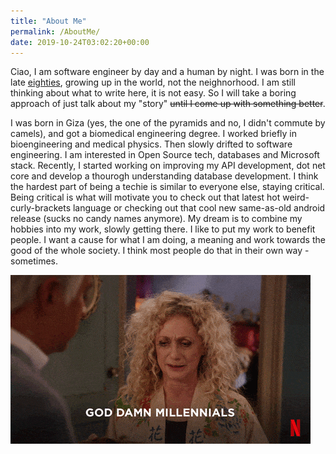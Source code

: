 ```yaml
---
title: "About Me"
permalink: /AboutMe/
date: 2019-10-24T03:02:20+00:00
---
```


Ciao, I am software engineer by day and a human by night. I was born in the late [eighties](https://en.wikipedia.org/wiki/1980s), growing up in the world, not the neighnorhood. I am still thinking about what to write here, it is not easy. So I will take a boring approach of just talk about my "story" ~~until I come up with something better~~. 

I was born in Giza (yes, the one of the pyramids and no, I didn't commute by camels), and got a biomedical engineering degree. I worked briefly in bioengineering and medical physics. Then slowly drifted to software engineering. I am interested in Open Source tech, databases and Microsoft stack. Recently, I started working on improving my API development, dot net core and develop a thourogh understanding database development. I think the hardest part of being a techie is similar to everyone else, staying critical. Being critical is what will motivate you to check out that latest hot weird-curly-brackets language or checking out that cool new same-as-old android release (sucks no candy names anymore). My dream is to combine my hobbies into my work, slowly getting there.
I like to put my work to benefit people. I want a cause for what I am doing, a meaning and work towards the good of the whole society. I think most people do that in their own way - sometimes.

![being snowflake](..\assets\images\goddamn_millenials.gif)